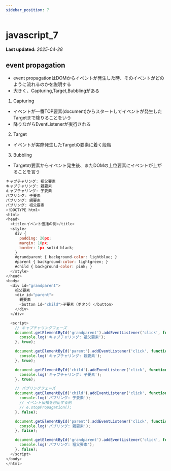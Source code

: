 ```yaml
---
sidebar_position: 7
---
```


# javascript_7

**Last updated:** _2025-04-28_

## event propagation
- event propagationはDOMからイベントが発生した時、そのイベントがどのように流れるのかを説明する
- 大きく、Capturing,Target,Bubblingがある
1. Capturing
- イベントが一番TOP要素(document)からスタートしてイベントが発生したTargetまで降りることをいう
- 降りながらEventListenerが実行される
2. Target
- イベントが実際発生したTargetの要素に着く段階
3. Bubbling
- Targetの要素からイベント発生後、またDOMの上位要素にイベントが上がることを言う
```javascript
キャプチャリング: 祖父要素
キャプチャリング: 親要素
キャプチャリング: 子要素
バブリング: 子要素
バブリング: 親要素
バブリング: 祖父要素
<!DOCTYPE html>
<html>
<head>
  <title>イベント伝播の例</title>
  <style>
    div {
      padding: 20px;
      margin: 10px;
      border: 1px solid black;
    }
    #grandparent { background-color: lightblue; }
    #parent { background-color: lightgreen; }
    #child { background-color: pink; }
  </style>
</head>
<body>
  <div id="grandparent">
    祖父要素
    <div id="parent">
      親要素
      <button id="child">子要素（ボタン）</button>
    </div>
  </div>

  <script>
    // キャプチャリングフェーズ
    document.getElementById('grandparent').addEventListener('click', function(e) {
      console.log('キャプチャリング: 祖父要素');
    }, true);

    document.getElementById('parent').addEventListener('click', function(e) {
      console.log('キャプチャリング: 親要素');
    }, true);

    document.getElementById('child').addEventListener('click', function(e) {
      console.log('キャプチャリング: 子要素');
    }, true);

    // バブリングフェーズ
    document.getElementById('child').addEventListener('click', function(e) {
      console.log('バブリング: 子要素');
      // イベント伝播を停止する例
      // e.stopPropagation();
    }, false);

    document.getElementById('parent').addEventListener('click', function(e) {
      console.log('バブリング: 親要素');
    }, false);

    document.getElementById('grandparent').addEventListener('click', function(e) {
      console.log('バブリング: 祖父要素');
    }, false);
  </script>
</body>
</html>
```